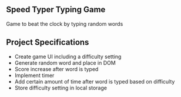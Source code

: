 ## Speed Typer Typing Game

Game to beat the clock by typing random words

## Project Specifications

- Create game UI including a difficulty setting
- Generate random word and place in DOM
- Score increase after word is typed
- Implement timer
- Add certain amount of time after word is typed based on difficulty
- Store difficulty setting in local storage
